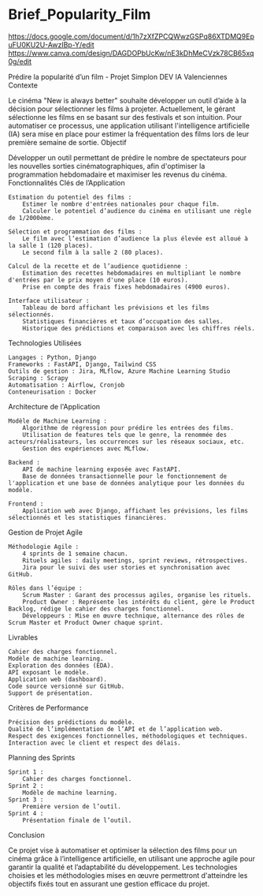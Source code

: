 # Brief_Popularity_Film
https://docs.google.com/document/d/1h7zXfZPCQWwzGSPq86XTDMQ9EpuFU0KU2U-AwzIBp-Y/edit
https://www.canva.com/design/DAGDOPbUcKw/nE3kDhMeCVzk78CB65xq0g/edit

Prédire la popularité d’un film - Projet Simplon DEV IA Valenciennes
Contexte

Le cinéma "New is always better" souhaite développer un outil d’aide à la décision pour sélectionner les films à projeter. Actuellement, le gérant sélectionne les films en se basant sur des festivals et son intuition. Pour automatiser ce processus, une application utilisant l'intelligence artificielle (IA) sera mise en place pour estimer la fréquentation des films lors de leur première semaine de sortie.
Objectif

Développer un outil permettant de prédire le nombre de spectateurs pour les nouvelles sorties cinématographiques, afin d'optimiser la programmation hebdomadaire et maximiser les revenus du cinéma.
Fonctionnalités Clés de l’Application

    Estimation du potentiel des films :
        Estimer le nombre d'entrées nationales pour chaque film.
        Calculer le potentiel d’audience du cinéma en utilisant une règle de 1/2000ème.

    Sélection et programmation des films :
        Le film avec l’estimation d’audience la plus élevée est alloué à la salle 1 (120 places).
        Le second film à la salle 2 (80 places).

    Calcul de la recette et de l’audience quotidienne :
        Estimation des recettes hebdomadaires en multipliant le nombre d'entrées par le prix moyen d'une place (10 euros).
        Prise en compte des frais fixes hebdomadaires (4900 euros).

    Interface utilisateur :
        Tableau de bord affichant les prévisions et les films sélectionnés.
        Statistiques financières et taux d’occupation des salles.
        Historique des prédictions et comparaison avec les chiffres réels.

Technologies Utilisées

    Langages : Python, Django
    Frameworks : FastAPI, Django, Tailwind CSS
    Outils de gestion : Jira, MLflow, Azure Machine Learning Studio
    Scraping : Scrapy
    Automatisation : Airflow, Cronjob
    Conteneurisation : Docker

Architecture de l'Application

    Modèle de Machine Learning :
        Algorithme de régression pour prédire les entrées des films.
        Utilisation de features tels que le genre, la renommée des acteurs/réalisateurs, les occurrences sur les réseaux sociaux, etc.
        Gestion des expériences avec MLflow.

    Backend :
        API de machine learning exposée avec FastAPI.
        Base de données transactionnelle pour le fonctionnement de l'application et une base de données analytique pour les données du modèle.

    Frontend :
        Application web avec Django, affichant les prévisions, les films sélectionnés et les statistiques financières.

Gestion de Projet Agile

    Méthodologie Agile :
        4 sprints de 1 semaine chacun.
        Rituels agiles : daily meetings, sprint reviews, rétrospectives.
        Jira pour le suivi des user stories et synchronisation avec GitHub.

    Rôles dans l’équipe :
        Scrum Master : Garant des processus agiles, organise les rituels.
        Product Owner : Représente les intérêts du client, gère le Product Backlog, rédige le cahier des charges fonctionnel.
        Développeurs : Mise en œuvre technique, alternance des rôles de Scrum Master et Product Owner chaque sprint.

Livrables

    Cahier des charges fonctionnel.
    Modèle de machine learning.
    Exploration des données (EDA).
    API exposant le modèle.
    Application web (dashboard).
    Code source versionné sur GitHub.
    Support de présentation.

Critères de Performance

    Précision des prédictions du modèle.
    Qualité de l’implémentation de l’API et de l’application web.
    Respect des exigences fonctionnelles, méthodologiques et techniques.
    Interaction avec le client et respect des délais.

Planning des Sprints

    Sprint 1 :
        Cahier des charges fonctionnel.
    Sprint 2 :
        Modèle de machine learning.
    Sprint 3 :
        Première version de l’outil.
    Sprint 4 :
        Présentation finale de l’outil.

Conclusion

Ce projet vise à automatiser et optimiser la sélection des films pour un cinéma grâce à l’intelligence artificielle, en utilisant une approche agile pour garantir la qualité et l’adaptabilité du développement. Les technologies choisies et les méthodologies mises en œuvre permettront d'atteindre les objectifs fixés tout en assurant une gestion efficace du projet.
